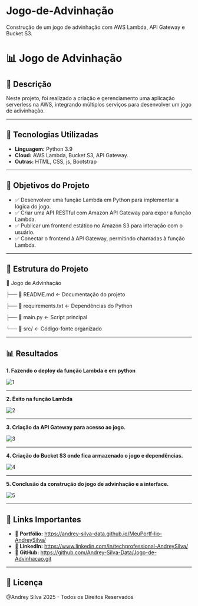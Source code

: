 # Jogo-de-Advinhação
Construção de um jogo de advinhação com AWS Lambda, API Gateway e Bucket S3.


# 📊 Jogo de Advinhação

## 📌 Descrição
Neste projeto, foi realizado a criação e gerenciamento uma aplicação serverless na AWS, integrando múltiplos serviços para desenvolver um jogo de adivinhação. 

---

## 🚀 Tecnologias Utilizadas
- **Linguagem:** Python 3.9  
- **Cloud:** AWS Lambda, Bucket S3, API Gateway. 
- **Outras:** HTML, CSS, js, Bootstrap

---

## 🎯 Objetivos do Projeto
- ✅ Desenvolver uma função Lambda em Python para implementar a lógica do jogo. 
- ✅ Criar uma API RESTful com Amazon API Gateway para expor a função Lambda.
- ✅ Publicar um frontend estático no Amazon S3 para interação com o usuário.
- ✅ Conectar o frontend à API Gateway, permitindo chamadas à função Lambda.

---

## 📂 Estrutura do Projeto
📁 Jogo de Advinhação

├── 📄 README.md <- Documentação do projeto

├── 📄 requirements.txt <- Dependências do Python

├── 📄 main.py <- Script principal

└── 📁 src/ <- Código-fonte organizado


---

## 📊 Resultados
**1. Fazendo o deploy da função Lambda e em python**

![1](https://github.com/user-attachments/assets/77a80bab-641f-4f25-979e-1bd806bc1cc7)

---
**2. Êxito na função Lambda**

![2](https://github.com/user-attachments/assets/fd1deb0b-211e-4f42-9344-56a5e2d38aa8)

---
**3. Criação da API Gateway para acesso ao jogo.**

![3](https://github.com/user-attachments/assets/3d1d789e-7436-4e94-9dbb-b7c4d97bb540)

---
**4. Criação do Bucket S3 onde fica armazenado o jogo e dependências.**

![4](https://github.com/user-attachments/assets/ed220f01-a47a-463e-9aa3-27107a27286a)

---
**5. Conclusão da construção do jogo de advinhação e a interface.**

![5](https://github.com/user-attachments/assets/6de51bc6-0d33-4969-b881-fbd2380aa13d)



---

## 📎 Links Importantes
- 🔗 **Portfólio:** https://andrey-silva-data.github.io/MeuPortf-lio-AndreySilva/  
- 🔗 **LinkedIn:** https://www.linkedin.com/in/techprofessional-AndreySilva/  
- 🔗 **GitHub:** https://github.com/Andrey-Silva-Data/Jogo-de-Advinhacao.git
---

## 📜 Licença
@Andrey Silva 2025 - Todos os Direitos Reservados
